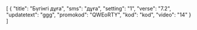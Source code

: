 [
  {
    "title": "Бүгінгі дұға",
    "sms": "дұға",
    "setting": "1",
    "verse": "7.2",
    "updatetext": "ggg",
    "promokod": "QWEоRTY",
    "kod": "kod",
    "video": "14"
  }
]
